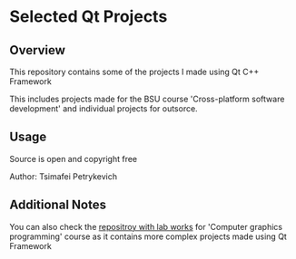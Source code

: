 # Selected Qt Projects

## Overview

This repository contains some of the projects I made using Qt C++ Framework

This includes projects made for the BSU course 'Cross-platform software development' and individual projects
for outsorce.

## Usage

Source is open and copyright free

Author: Tsimafei Petrykevich

## Additional Notes

You can also check the [repositroy with lab works](https://github.com/petrik33/BSU-CGP-Labs) for 'Computer graphics programming' course
as it contains more complex projects made using Qt Framework
